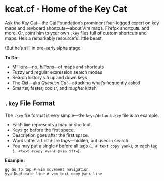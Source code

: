 # kcat.cf · Home of the Key Cat

Ask the Key Cat—the Cat Foundation’s prominent four-legged expert on key maps and keyboard shortcuts—about Vim maps, Firefox shortcuts, and more. Or, point him to your own `.key` files full of custom shortcuts and maps. He’s a remarkably resourceful little beast.

(But he’s still in pre-early alpha stage.)

**To Do:**

- Millions—no, _billions_—of maps and shortcuts
- Fuzzy and regular expression search modes
- Search history via up and down keys
- The Qat—aka _Question Cat_—attacking what’s frequently asked
- Smarter, faster, cooler, and *tougher* kitteh

## `.key` File Format

The `.key` file format is very simple—the `keys/default.key` file is an example.

- Each line represents a map or shortcut.
- Keys go before the first space.
- Description goes after the first space.
- Words after a first `#` are _tags_—hidden, but used in search.
- You may put a single `#` before all tags (`… # text copy yank`), or each tag (`… #text #copy #yank @vim $ftw`).

**Example:**

```
gg Go to top # vim movement navigation
yyp Duplicate line # vim text copy yank line
```
